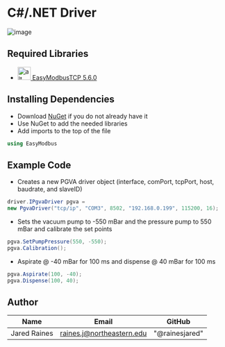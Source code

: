 # C#/.NET Driver

![image](https://miro.medium.com/max/2000/1*MfOHvI5b1XZKYTXIAKY7PQ.png)

## Required Libraries

* <img src="https://a.fsdn.com/allura/p/easymodbustcp/icon?1609423069?&w=90" alt="alt text" width="30" height="30">[ EasyModbusTCP 5.6.0](https://sourceforge.net/projects/easymodbustcp/#focus)

## Installing Dependencies
* Download [NuGet](https://www.nuget.org/) if you do not already have it 
* Use NuGet to add the needed libraries
* Add imports to the top of the file
```csharp 
using EasyModbus
```
## Example Code

* Creates a new PGVA driver object (interface, comPort, tcpPort, host, baudrate, and slaveID)
```csharp
driver.IPgvaDriver pgva = 
new PgvaDriver("tcp/ip", "COM3", 8502, "192.168.0.199", 115200, 16);
```

* Sets the vacuum pump to -550 mBar and the pressure pump to 550 mBar and calibrate the set points
```csharp
pgva.SetPumpPressure(550, -550);
pgva.Calibration();
```

* Aspirate @ -40 mBar for 100 ms and dispense @ 40 mBar for 100 ms
```csharp
pgva.Aspirate(100, -40);
pgva.Dispense(100, 40);
```

## Author
|Name          | Email                     | GitHub         |
| ------------ | ------------------------- | -------------- |
| Jared Raines | raines.j@northeastern.edu | "@rainesjared" |
